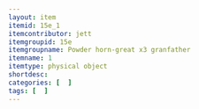 ```yaml
---
layout: item
itemid: 15e_1
itemcontributor: jett
itemgroupid: 15e
itemgroupname: Powder horn-great x3 granfather
itemname: 1
itemtype: physical object
shortdesc: 
categories: [  ]
tags: [  ]
---
```







